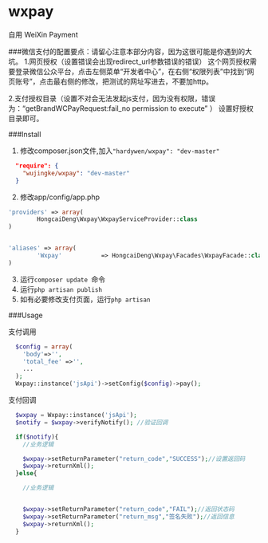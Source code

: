 # wxpay
自用
WeiXin Payment

###微信支付的配置要点：请留心注意本部分内容，因为这很可能是你遇到的大坑。
1.网页授权（设置错误会出现redirect_url参数错误的错误）
这个网页授权需要登录微信公众平台，点击左侧菜单“开发者中心”，在右侧“权限列表”中找到“网页账号”，点击最右侧的修改，把测试的网址写进去，不要加http。

2.支付授权目录（设置不对会无法发起js支付，因为没有权限，错误为：“getBrandWCPayRequest:fail_no permission to execute”
）
设置好授权目录即可。


###Install

1. 修改composer.json文件,加入```"hardywen/wxpay": "dev-master"```
```json
  "require": {
    "wujingke/wxpay": "dev-master"
  }
```

2. 修改app/config/app.php
```php
'providers' => array(
  		HongcaiDeng\Wxpay\WxpayServiceProvider::class
)


'aliases' => array(
		'Wxpay'           => HongcaiDeng\Wxpay\Facades\WxpayFacade::class
)
```

3. 运行```composer update ```命令
4. 运行```php artisan publish ```
5. 如有必要修改支付页面，运行```php artisan ```


###Usage

支付调用
```php  
  $config = array(
    'body'=>'',
    'total_fee' =>'',
    ...
  );
  Wxpay::instance('jsApi')->setConfig($config)->pay();
```

支付回调

```php
  $wxpay = Wxpay::instance('jsApi');
  $notify = $wxpay->verifyNotify(); //验证回调

  if($notify){
    //业务逻辑

    $wxpay->setReturnParameter("return_code","SUCCESS");//设置返回码
    $wxpay->returnXml();
  }else{

    //业务逻辑


	$wxpay->setReturnParameter("return_code","FAIL");//返回状态码
	$wxpay->setReturnParameter("return_msg","签名失败");//返回信息
	$wxpay->returnXml();
  }

```
